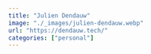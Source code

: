 ```yaml
---
title: "Julien Dendauw"
image: "./_images/julien-dendauw.webp"
url: "https://dendauw.tech/"
categories: ["personal"]
---
```


